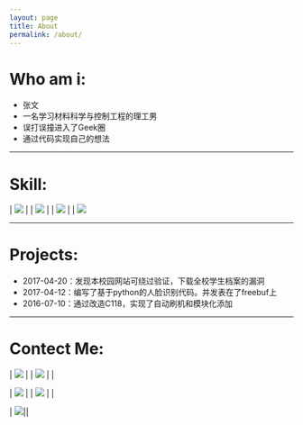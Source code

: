 ```yaml
---
layout: page
title: About
permalink: /about/
---
```



#  Who am i:

- 张文
- 一名学习材料科学与控制工程的理工男
- 误打误撞进入了Geek圈
- 通过代码实现自己的想法

------
# Skill:

|  [![](https://img.shields.io/badge/Python-2.7.*-brightgreen.svg)]() | | [![](https://img.shields.io/badge/ubuntu-16.04-brightgreen.svg)]() |  |  [![](https://img.shields.io/badge/Mysql-5.7*-brightgreen.svg)]()  | | [![](https://img.shields.io/badge/OpenCV-3.2.0-brightgreen.svg)]()


---
# Projects:

- 2017-04-20：发现本校园网站可绕过验证，下载全校学生档案的漏洞
- 2017-04-12：编写了基于python的人脸识别代码。并发表在了freebuf上
- 2016-07-10：通过改造C118，实现了自动刷机和模块化添加

---
# Contect Me:

|  [![](https://img.shields.io/badge/TEL-15294705728-blue.svg)]()    | |      [![](https://img.shields.io/badge/Github-0x024-blue.svg)](http://github.com/0x024) | |

| [![](https://img.shields.io/badge/Facebook-facebook-blue.svg)](https://www.facebook.com/wenzhang521) | | [![](https://img.shields.io/badge/Weibo-weibo-blue.svg)](http://weibo.com/miniwenwen) | |


| [![](https://img.shields.io/badge/Gmail-zw97073966%40gmail.com-blue.svg)]()||














